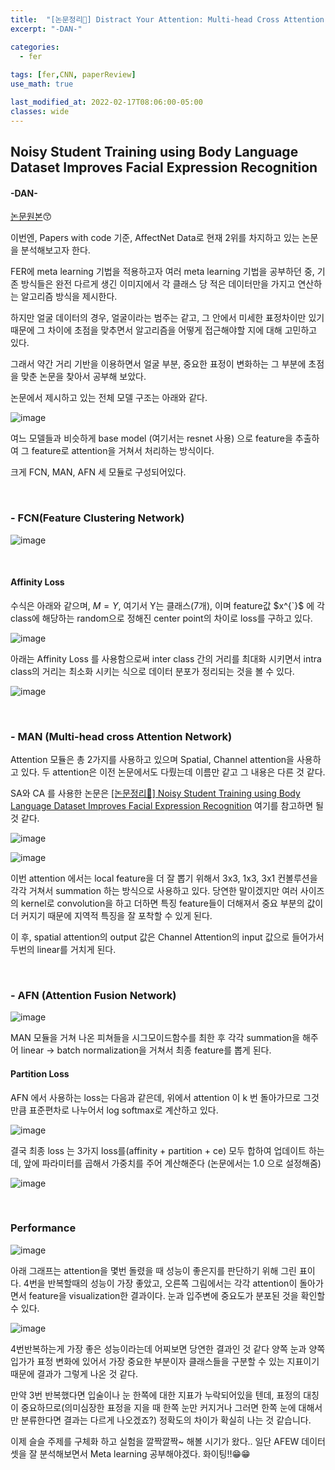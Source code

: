 ```yaml
---
title:  "[논문정리📃] Distract Your Attention: Multi-head Cross Attention Network for Facial Expression Recognition"
excerpt: "-DAN-"

categories:
  - fer
  
tags: [fer,CNN, paperReview]
use_math: true

last_modified_at: 2022-02-17T08:06:00-05:00
classes: wide
---
```


## Noisy Student Training using Body Language Dataset Improves Facial Expression Recognition
#### -DAN-

[논문원본](https://arxiv.org/pdf/2109.07270.pdf)😙 

이번엔, Papers with code 기준, AffectNet Data로 현재 2위를 차지하고 있는 논문을 분석해보고자 한다.

FER에 meta learning 기법을 적용하고자 여러 meta learning 기법을 공부하던 중, 기존 방식들은 완전 다르게 생긴 이미지에서 각 클래스 당 적은 데이터만을 가지고 연산하는 알고리즘 방식을 제시한다.

하지만 얼굴 데이터의 경우, 얼굴이라는 범주는 같고, 그 안에서 미세한 표정차이만 있기 때문에 그 차이에 초점을 맞추면서 알고리즘을 어떻게 접근해야할 지에 대해 고민하고 있다.

그래서 약간 거리 기반을 이용하면서 얼굴 부분, 중요한 표정이 변화하는 그 부분에 초점을 맞춘 논문을 찾아서 공부해 보았다.


논문에서 제시하고 있는 전체 모델 구조는 아래와 같다.

![image](https://user-images.githubusercontent.com/53431568/154460463-ed3f5940-c778-4fd4-84c2-eeaaa0cabab3.png)

여느 모델들과 비슷하게 base model (여기서는 resnet 사용) 으로 feature을 추출하여 그 feature로 attention을 거쳐서 처리하는 방식이다.

크게 FCN, MAN, AFN 세 모듈로 구성되어있다.

<br>

### - FCN(Feature Clustering Network)

![image](https://user-images.githubusercontent.com/53431568/154460989-53e5e913-5acf-4a51-ae61-659cbe001c0a.png)


<br>

#### Affinity Loss

수식은 아래와 같으며, $M = Y$, 여기서 Y는 클래스(7개), 이며 feature값 $x^{`}$ 에 각 class에 해당하는 random으로 정해진 center point의 차이로 loss를 구하고 있다.

![image](https://user-images.githubusercontent.com/53431568/154461199-8564a5c2-1e23-4dd0-bfb1-b979897bb296.png)


아래는 Affinity Loss 를 사용함으로써 inter class 간의 거리를 최대화 시키면서 intra class의 거리는 최소화 시키는 식으로 데이터 분포가 정리되는 것을 볼 수 있다.

![image](https://user-images.githubusercontent.com/53431568/154461235-33a152c4-cebb-462a-9c9b-86078a4915f0.png)

<br>

### - MAN (Multi-head cross Attention Network)

Attention 모듈은 총 2가지를 사용하고 있으며 Spatial, Channel attention을 사용하고 있다. 두 attention은 이전 논문에서도 다뤘는데 이름만 같고 그 내용은 다른 것 같다.

SA와 CA 를 사용한 논문은 [[논문정리📃] Noisy Student Training using Body Language Dataset Improves Facial Expression Recognition](https://chaelin0722.github.io/fer/noisystudent/)
여기를 참고하면 될 것 같다.


![image](https://user-images.githubusercontent.com/53431568/154462978-ddc7406a-bc65-4f8f-9a29-76405f1ef5b8.png)




![image](https://user-images.githubusercontent.com/53431568/154463215-a96d41cb-cb80-4dd4-839e-3f9b3198dfa3.png)


이번 attention 에서는 local feature을 더 잘 뽑기 위해서 3x3, 1x3, 3x1 컨볼루션을 각각 거쳐서 summation 하는 방식으로 사용하고 있다. 당연한 말이겠지만 여러 사이즈의 kernel로 convolution을 하고 더하면
특징 feature들이 더해져서 중요 부분의 값이 더 커지기 때문에 지역적 특징을 잘 포착할 수 있게 된다.

이 후, spatial attention의 output 값은 Channel Attention의  input 값으로 들어가서 두번의 linear를 거치게 된다.



<br>

### - AFN (Attention Fusion Network)

![image](https://user-images.githubusercontent.com/53431568/154471553-268c347d-2d2a-49b1-9624-ed862a23abda.png)

MAN 모듈을 거쳐 나온 피쳐들을 시그모이드함수를 최한 후 각각 summation을 해주어  linear -> batch normalization을 거쳐서 최종 feature를 뽑게 된다.


#### Partition Loss

AFN 에서 사용하는 loss는 다음과 같은데, 위에서  attention 이 k 번 돌아가므로 그것 만큼 표준편차로 나누어서 log softmax로 계산하고 있다.

![image](https://user-images.githubusercontent.com/53431568/154471570-6916a3e9-a6e7-4d91-824d-67762a7d9860.png)


결국 최종 loss 는 3가지 loss를(affinity + partition + ce) 모두 합하여 업데이트 하는데, 앞에 파라미터를 곱해서 가중치를 주어 계산해준다 (논문에서는 1.0 으로 설정해줌)

![image](https://user-images.githubusercontent.com/53431568/154471796-2174e83d-e97f-43ef-8475-f5911182d514.png)

<br>

### Performance

![image](https://user-images.githubusercontent.com/53431568/154471915-b0ec4b78-4547-482e-be05-121f956f1a67.png)


아래 그래프는 attention을 몇번 돌렸을 때 성능이 좋은지를 판단하기 위해 그린 표이다. 4번을 반복할때의 성능이 가장 좋았고, 오른쪽 그림에서는 각각 attention이 돌아가면서 feature을 visualization한 결과이다.
눈과 입주변에 중요도가 분포된 것을 확인할 수 있다.

![image](https://user-images.githubusercontent.com/53431568/154471951-5315476d-124b-44cc-a3ad-dc913e63fa49.png)

4번반복하는게 가장 좋은 성능이라는데 어찌보면 당연한 결과인 것 같다 양쪽 눈과 양쪽 입가가 표정 변화에 있어서 가장 중요한 부분이자 클래스들을 구분할 수 있는 지표이기 때문에 결과가 그렇게 나온 것 같다.

만약 3번 반복했다면 입술이나 눈 한쪽에 대한 지표가 누락되어있을 텐데, 표정의 대칭이 중요하므로(의미심장한 표정을 지을 때 한쪽 눈만 커지거나 그러면 한쪽 눈에 대해서만 분류한다면 결과는 다르게 나오겠죠?)
정확도의 차이가 확실히 나는 것 같습니다.




이제 슬슬 주제를 구체화 하고 실험을 깔짝깔짝~ 해볼 시기가 왔다.. 일단 AFEW 데이터 셋을 잘 분석해보면서 Meta learning 공부해야겠다. 화이팅!!😁😁



